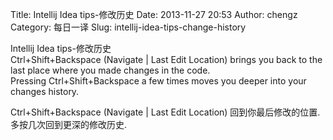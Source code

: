 Title: Intellij Idea tips-修改历史
Date: 2013-11-27 20:53
Author: chengz
Category: 每日一译
Slug: intellij-idea-tips-change-history

Intellij Idea tips-修改历史  
Ctrl+Shift+Backspace (Navigate | Last Edit Location) brings you back to
the last place where you made changes in the code.  
Pressing Ctrl+Shift+Backspace a few times moves you deeper into your
changes history.

Ctrl+Shift+Backspace (Navigate | Last Edit Location)
回到你最后修改的位置.  
多按几次回到更深的修改历史.
